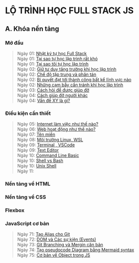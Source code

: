 # LỘ TRÌNH HỌC FULL STACK JS 
## A. Khóa nền tảng

### Mở đầu
> Ngày 01: [Nhật ký tự học Full Stack](./Day01-Diary.md)  
> Ngày 01: [Tại sao tự học lập trình rất khó](./Day01-WhyDifficultToLearn.md)  
> Ngày 01: [Tại sao tôi tự học lập trình](./Day01-WhyILearnProgramming.md)  
> Ngày 02: [Giữ tư duy tăng trưởng khi học lập trình](./Day02-KeepGrowthMindset.md)  
> Ngày 02: [Chế độ tập trung và phân tán](./Day02-FocusAndDiffuseMode.md)  
> Ngày 02: [Bí quyết đạt tới thành công bất kể lĩnh vực nào ](Day02-SuccessSecret.md)    
> Ngày 02: [Những cạm bẫy cần tránh khi học lập trình](Day02-AvoidPitfalls.md)   
> Ngày 03: [Cách hỏi để được giúp đỡ](./Day03-HowToAsk.md)    
> Ngày 04: [Cách giúp đỡ người khác](./Day04-HowTOHelp.md)   
> Ngày 04: [Vấn đề XY là gì?](./Day04-XYProblems.md)  

### Điều kiện cần thiết
> Ngày 05: [Internet làm việc như thế nào?](./Day05-HowInternetWork.md)  
> Ngày 06: [Web hoạt động như thế nào?](./Day06-HowWebWork.md)  
> Ngày 07: [Tên miền ](./Day07-DomainName.md)  
> Ngày 08: [Môi trường Linux, WSL](./Day08-LinuxAndWSL.md)  
> Ngày 09: [Terminal , VSCode](./Day09-TerminalVSCode.md)  
> Ngày 09: [Text Editor](./Day09-TextEditorVSCode.md)  
> Ngày 10: [Command Line Basic](./Day10-CommandLineBasic.md)    
> Ngày 10: [Shell vs Bash](./Day10-ShellVsBash.md)    
> Ngày 10: [Unix Shell](./Day10-UnixShell.md)  
> Ngày 11: []()  




### Nền tảng về HTML
### Nền tảng về CSS
### Flexbox
### JavaScript cơ bản
> Ngày 71: [Tạo Alias cho Git](./Day71-create-alias-git.md)  
> Ngày 72: [DOM và Các sự kiện (Events)](./Day72-DOMandEvents.md)  
> Ngày 73: [Git Branching và Mergin căn bản](./Day72-GitBranchingBasics.md)  
> Ngày 74: [Tạo pseudocode Diagram bằng Mermaid syntax](./Day74-PseudocodeDiagramMermaid.md)    
> Ngày 75: [Cơ bản về Object trong JS](./Day75-ObjectBasics.md)  
